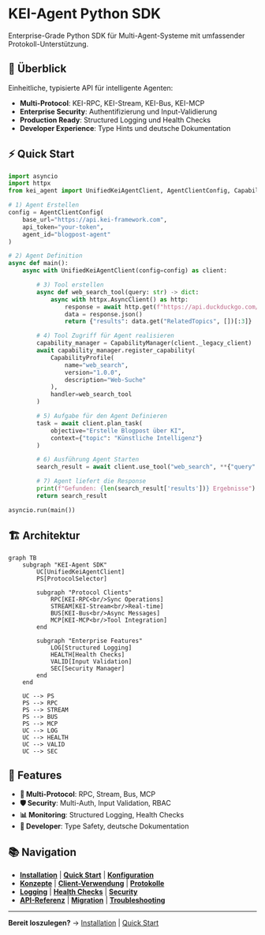 # KEI-Agent Python SDK

Enterprise-Grade Python SDK für Multi-Agent-Systeme mit umfassender Protokoll-Unterstützung.

## 🚀 Überblick

Einheitliche, typisierte API für intelligente Agenten:

- **Multi-Protocol**: KEI-RPC, KEI-Stream, KEI-Bus, KEI-MCP
- **Enterprise Security**: Authentifizierung und Input-Validierung
- **Production Ready**: Structured Logging und Health Checks
- **Developer Experience**: Type Hints und deutsche Dokumentation

## ⚡ Quick Start

```python
import asyncio
import httpx
from kei_agent import UnifiedKeiAgentClient, AgentClientConfig, CapabilityManager, CapabilityProfile

# 1) Agent Erstellen
config = AgentClientConfig(
    base_url="https://api.kei-framework.com",
    api_token="your-token",
    agent_id="blogpost-agent"
)

# 2) Agent Definition
async def main():
    async with UnifiedKeiAgentClient(config=config) as client:

        # 3) Tool erstellen
        async def web_search_tool(query: str) -> dict:
            async with httpx.AsyncClient() as http:
                response = await http.get(f"https://api.duckduckgo.com/?q={query}&format=json")
                data = response.json()
                return {"results": data.get("RelatedTopics", [])[:3]}

        # 4) Tool Zugriff für Agent realisieren
        capability_manager = CapabilityManager(client._legacy_client)
        await capability_manager.register_capability(
            CapabilityProfile(
                name="web_search",
                version="1.0.0",
                description="Web-Suche"
            ),
            handler=web_search_tool
        )

        # 5) Aufgabe für den Agent Definieren
        task = await client.plan_task(
            objective="Erstelle Blogpost über KI",
            context={"topic": "Künstliche Intelligenz"}
        )

        # 6) Ausführung Agent Starten
        search_result = await client.use_tool("web_search", **{"query": "KI Trends 2024"})

        # 7) Agent liefert die Response
        print(f"Gefunden: {len(search_result['results'])} Ergebnisse")
        return search_result

asyncio.run(main())
```

## 🏗️ Architektur

```mermaid
graph TB
    subgraph "KEI-Agent SDK"
        UC[UnifiedKeiAgentClient]
        PS[ProtocolSelector]

        subgraph "Protocol Clients"
            RPC[KEI-RPC<br/>Sync Operations]
            STREAM[KEI-Stream<br/>Real-time]
            BUS[KEI-Bus<br/>Async Messages]
            MCP[KEI-MCP<br/>Tool Integration]
        end

        subgraph "Enterprise Features"
            LOG[Structured Logging]
            HEALTH[Health Checks]
            VALID[Input Validation]
            SEC[Security Manager]
        end
    end

    UC --> PS
    PS --> RPC
    PS --> STREAM
    PS --> BUS
    PS --> MCP
    UC --> LOG
    UC --> HEALTH
    UC --> VALID
    UC --> SEC
```

## 🎯 Features

- **🔌 Multi-Protocol**: RPC, Stream, Bus, MCP
- **🛡️ Security**: Multi-Auth, Input Validation, RBAC
- **📊 Monitoring**: Structured Logging, Health Checks
- **🔧 Developer**: Type Safety, deutsche Dokumentation

## 📚 Navigation

- [**Installation**](getting-started/installation.md) | [**Quick Start**](getting-started/quickstart.md) | [**Konfiguration**](getting-started/configuration.md)
- [**Konzepte**](user-guide/concepts.md) | [**Client-Verwendung**](user-guide/client-usage.md) | [**Protokolle**](user-guide/protocols.md)
- [**Logging**](enterprise/logging.md) | [**Health Checks**](enterprise/health-checks.md) | [**Security**](enterprise/security.md)
- [**API-Referenz**](api/index.md) | [**Migration**](migration/from-legacy.md) | [**Troubleshooting**](troubleshooting/index.md)

---

**Bereit loszulegen?** → [Installation](getting-started/installation.md) | [Quick Start](getting-started/quickstart.md)
